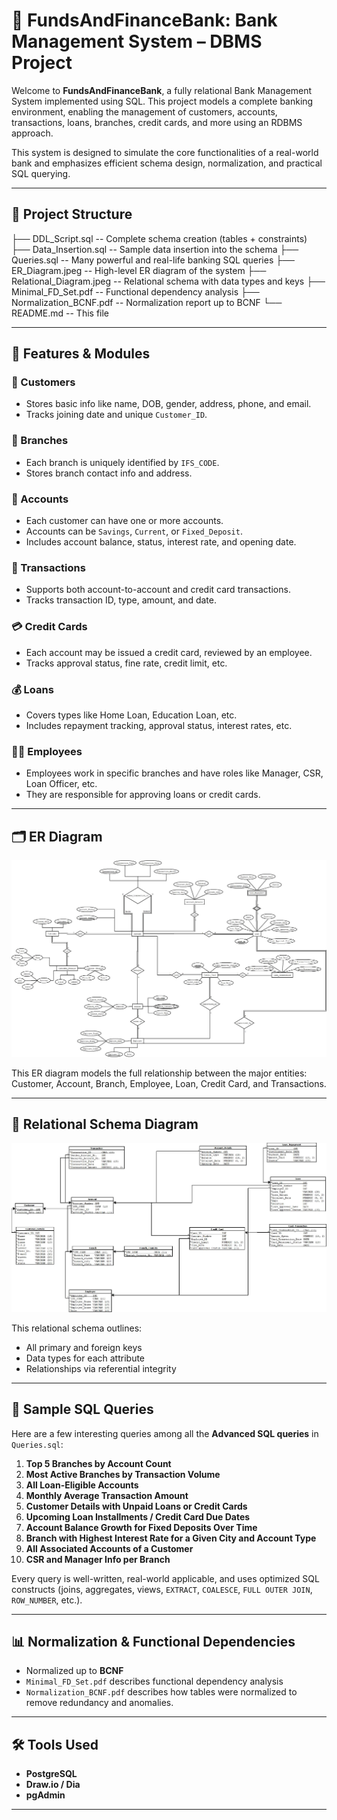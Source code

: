 # 🏦 FundsAndFinanceBank: Bank Management System – DBMS Project

Welcome to **FundsAndFinanceBank**, a fully relational Bank Management System implemented using SQL. This project models a complete banking environment, enabling the management of customers, accounts, transactions, loans, branches, credit cards, and more using an RDBMS approach.

This system is designed to simulate the core functionalities of a real-world bank and emphasizes efficient schema design, normalization, and practical SQL querying.

---

## 📁 Project Structure

├── DDL_Script.sql            -- Complete schema creation (tables + constraints)
├── Data_Insertion.sql        -- Sample data insertion into the schema
├── Queries.sql               -- Many powerful and real-life banking SQL queries
├── ER_Diagram.jpeg           -- High-level ER diagram of the system
├── Relational_Diagram.jpeg   -- Relational schema with data types and keys
├── Minimal_FD_Set.pdf        -- Functional dependency analysis
├── Normalization_BCNF.pdf    -- Normalization report up to BCNF
└── README.md                 -- This file

---

## 🧠 Features & Modules

### 👤 Customers
- Stores basic info like name, DOB, gender, address, phone, and email.
- Tracks joining date and unique `Customer_ID`.

### 🏦 Branches
- Each branch is uniquely identified by `IFS_CODE`.
- Stores branch contact info and address.

### 💼 Accounts
- Each customer can have one or more accounts.
- Accounts can be `Savings`, `Current`, or `Fixed_Deposit`.
- Includes account balance, status, interest rate, and opening date.

### 🔄 Transactions
- Supports both account-to-account and credit card transactions.
- Tracks transaction ID, type, amount, and date.

### 💳 Credit Cards
- Each account may be issued a credit card, reviewed by an employee.
- Tracks approval status, fine rate, credit limit, etc.

### 💰 Loans
- Covers types like Home Loan, Education Loan, etc.
- Includes repayment tracking, approval status, interest rates, etc.

### 👨‍💼 Employees
- Employees work in specific branches and have roles like Manager, CSR, Loan Officer, etc.
- They are responsible for approving loans or credit cards.

---

## 🗂 ER Diagram

![ER Diagram](./ER_Diagram.jpeg)

This ER diagram models the full relationship between the major entities: Customer, Account, Branch, Employee, Loan, Credit Card, and Transactions.

---

## 🧩 Relational Schema Diagram

![Relational Diagram](./Relational_Diagram.jpeg)

This relational schema outlines:
- All primary and foreign keys
- Data types for each attribute
- Relationships via referential integrity

---

## 🔎 Sample SQL Queries

Here are a few interesting queries among all the **Advanced SQL queries** in `Queries.sql`:

1. **Top 5 Branches by Account Count**  
2. **Most Active Branches by Transaction Volume**  
3. **All Loan-Eligible Accounts**  
4. **Monthly Average Transaction Amount**  
5. **Customer Details with Unpaid Loans or Credit Cards**  
6. **Upcoming Loan Installments / Credit Card Due Dates**  
7. **Account Balance Growth for Fixed Deposits Over Time**  
8. **Branch with Highest Interest Rate for a Given City and Account Type**  
9. **All Associated Accounts of a Customer**  
10. **CSR and Manager Info per Branch**  

Every query is well-written, real-world applicable, and uses optimized SQL constructs (joins, aggregates, views, `EXTRACT`, `COALESCE`, `FULL OUTER JOIN`, `ROW_NUMBER`, etc.).

---

## 📊 Normalization & Functional Dependencies

- Normalized up to **BCNF**
- `Minimal_FD_Set.pdf` describes functional dependency analysis
- `Normalization_BCNF.pdf` describes how tables were normalized to remove redundancy and anomalies.

---

## 🛠️ Tools Used

- **PostgreSQL**
- **Draw.io / Dia**
- **pgAdmin**

---